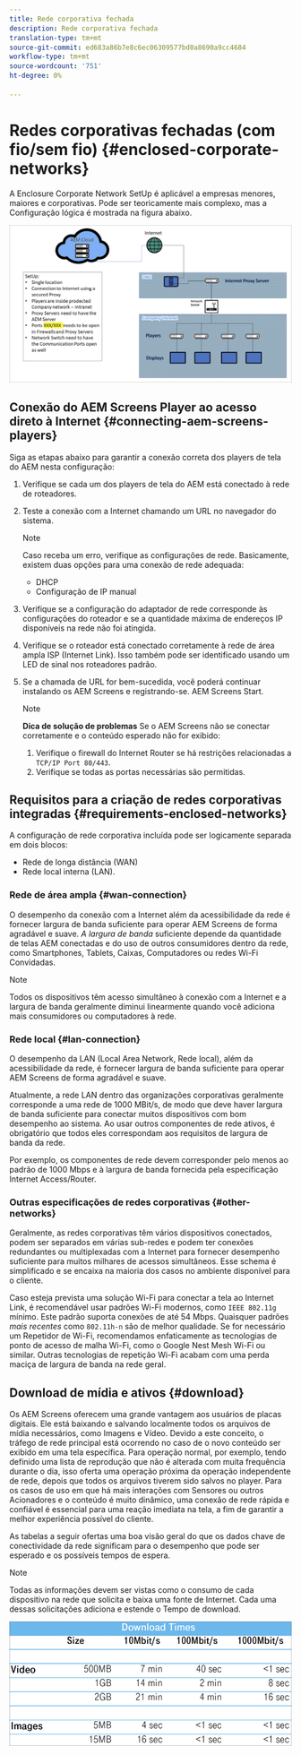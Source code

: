 ```yaml
---
title: Rede corporativa fechada
description: Rede corporativa fechada
translation-type: tm+mt
source-git-commit: ed683a86b7e8c6ec06309577bd0a8690a9cc4684
workflow-type: tm+mt
source-wordcount: '751'
ht-degree: 0%

---
```



# Redes corporativas fechadas (com fio/sem fio) {#enclosed-corporate-networks}

A Enclosure Corporate Network SetUp é aplicável a empresas menores, maiores e corporativas. Pode ser teoricamente mais complexo, mas a Configuração lógica é mostrada na figura abaixo.

![](/help/using/assets/enclosed-network-1.png)


## Conexão do AEM Screens Player ao acesso direto à Internet {#connecting-aem-screens-players}

Siga as etapas abaixo para garantir a conexão correta dos players de tela do AEM nesta configuração:

1. Verifique se cada um dos players de tela do AEM está conectado à rede de roteadores.
1. Teste a conexão com a Internet chamando um URL no navegador do sistema.

   >[!NOTE]
   >Caso receba um erro, verifique as configurações de rede. Basicamente, existem duas opções para uma conexão de rede adequada:
   >* DHCP
   >* Configuração de IP manual


1. Verifique se a configuração do adaptador de rede corresponde às configurações do roteador e se a quantidade máxima de endereços IP disponíveis na rede não foi atingida.

1. Verifique se o roteador está conectado corretamente à rede de área ampla ISP (Internet Link). Isso também pode ser identificado usando um LED de sinal nos roteadores padrão.
1. Se a chamada de URL for bem-sucedida, você poderá continuar instalando os AEM Screens e registrando-se. AEM Screens Start.

   >[!NOTE]
   >**Dica de solução de problemas**
   >Se o AEM Screens não se conectar corretamente e o conteúdo esperado não for exibido:
   >
   >1. Verifique o firewall do Internet Router se há restrições relacionadas a `TCP/IP Port 80/443`.
   >1. Verifique se todas as portas necessárias são permitidas.


## Requisitos para a criação de redes corporativas integradas {#requirements-enclosed-networks}

A configuração de rede corporativa incluída pode ser logicamente separada em dois blocos:

* Rede de longa distância (WAN)
* Rede local interna (LAN).

### Rede de área ampla {#wan-connection}

O desempenho da conexão com a Internet além da acessibilidade da rede é fornecer largura de banda suficiente para operar AEM Screens de forma agradável e suave.
*A largura de banda* suficiente depende da quantidade de telas AEM conectadas e do uso de outros consumidores dentro da rede, como Smartphones, Tablets, Caixas, Computadores ou redes Wi-Fi Convidadas.

>[!NOTE]
>Todos os dispositivos têm acesso simultâneo à conexão com a Internet e a largura de banda geralmente diminui linearmente quando você adiciona mais consumidores ou computadores à rede.

### Rede local {#lan-connection}

O desempenho da LAN (Local Area Network, Rede local), além da acessibilidade da rede, é fornecer largura de banda suficiente para operar AEM Screens de forma agradável e suave.

Atualmente, a rede LAN dentro das organizações corporativas geralmente corresponde a uma rede de 1000 MBit/s, de modo que deve haver largura de banda suficiente para conectar muitos dispositivos com bom desempenho ao sistema. Ao usar outros componentes de rede ativos, é obrigatório que todos eles correspondam aos requisitos de largura de banda da rede.

Por exemplo, os componentes de rede devem corresponder pelo menos ao padrão de 1000 Mbps e à largura de banda fornecida pela especificação Internet Access/Router.

### Outras especificações de redes corporativas {#other-networks}

Geralmente, as redes corporativas têm vários dispositivos conectados, podem ser separados em várias sub-redes e podem ter conexões redundantes ou multiplexadas com a Internet para fornecer desempenho suficiente para muitos milhares de acessos simultâneos.
Esse schema é simplificado e se encaixa na maioria dos casos no ambiente disponível para o cliente.

Caso esteja prevista uma solução Wi-Fi para conectar a tela ao Internet Link, é recomendável usar padrões Wi-Fi modernos, como `IEEE 802.11g` mínimo. Este padrão suporta conexões de até 54 Mbps. Quaisquer padrões *mais recentes* como `802.11h-n` são de melhor qualidade. Se for necessário um Repetidor de Wi-Fi, recomendamos enfaticamente as tecnologias de ponto de acesso de malha Wi-Fi, como o Google Nest Mesh Wi-Fi ou similar.
Outras tecnologias de repetição Wi-Fi acabam com uma perda maciça de largura de banda na rede geral.

## Download de mídia e ativos {#download}

Os AEM Screens oferecem uma grande vantagem aos usuários de placas digitais. Ele está baixando e salvando localmente todos os arquivos de mídia necessários, como Imagens e Vídeo. Devido a este conceito, o tráfego de rede principal está ocorrendo no caso de o novo conteúdo ser exibido em uma tela específica.
Para operação normal, por exemplo, tendo definido uma lista de reprodução que não é alterada com muita frequência durante o dia, isso oferta uma operação próxima da operação independente de rede, depois que todos os arquivos tiverem sido salvos no player. Para os casos de uso em que há mais interações com Sensores ou outros Acionadores e o conteúdo é muito dinâmico, uma conexão de rede rápida e confiável é essencial para uma reação imediata na tela, a fim de garantir a melhor experiência possível do cliente.

As tabelas a seguir ofertas uma boa visão geral do que os dados chave de conectividade da rede significam para o desempenho que pode ser esperado e os possíveis tempos de espera.

>[!NOTE]
>Todas as informações devem ser vistas como o consumo de cada dispositivo na rede que solicita e baixa uma fonte de Internet. Cada uma dessas solicitações adiciona e estende o Tempo de download.

![](/help/using/assets/enclosed-network-download.png)